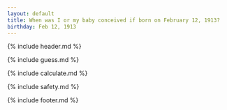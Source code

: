 ```yaml
---
layout: default
title: When was I or my baby conceived if born on February 12, 1913?
birthday: Feb 12, 1913
---
```


{% include header.md %}

{% include guess.md %}

{% include calculate.md %}

{% include safety.md %}

{% include footer.md %}



